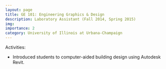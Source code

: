 ```yaml
---
layout: page
title: GE 101: Engineering Graphics & Design
description: Laboratory Assistant (Fall 2014, Spring 2015)
img: 
importance: 2
category: University of Illinois at Urbana-Champaign
---
```


<p>
Activities:
<ul style="list-style-type:disc;">
<li>	
	Introduced students to computer-aided building design using Autodesk Revit.
</li>
</ul>
</p>